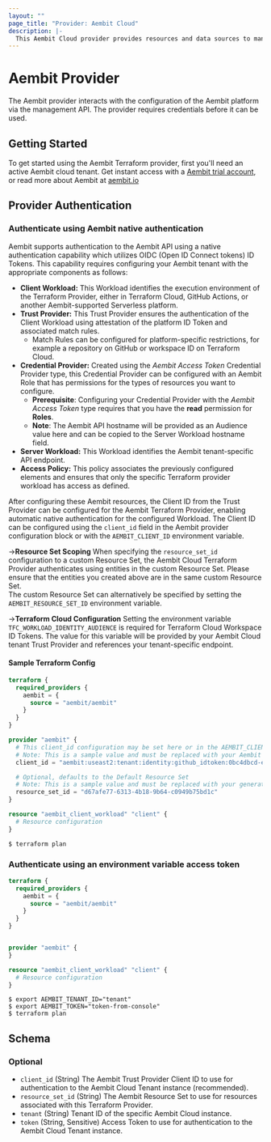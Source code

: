 ```yaml
---
layout: ""
page_title: "Provider: Aembit Cloud"
description: |-
  This Aembit Cloud provider provides resources and data sources to manage the Aembit platform as infrastructure-as-code, through the Aembit management API.
---
```


# Aembit Provider

The Aembit provider interacts with the configuration of the Aembit platform via the management API. The provider requires credentials before it can be used.

## Getting Started

To get started using the Aembit Terraform provider, first you'll need an active Aembit cloud tenant.  Get instant access with a [Aembit trial account](https://useast2.aembit.io/signup), or read more about Aembit at [aembit.io](https://aembit.io)

## Provider Authentication

### Authenticate using Aembit native authentication

Aembit supports authentication to the Aembit API using a native authentication capability which utilizes OIDC (Open ID Connect tokens) ID Tokens. This capability requires configuring your Aembit tenant with the appropriate components as follows:
* **Client Workload:** This Workload identifies the execution environment of the Terraform Provider, either in Terraform Cloud, GitHub Actions, or another Aembit-supported Serverless platform.
* **Trust Provider:** This Trust Provider ensures the authentication of the Client Workload using attestation of the platform ID Token and associated match rules.
  * Match Rules can be configured for platform-specific restrictions, for example a repository on GitHub or workspace ID on Terraform Cloud.
* **Credential Provider:** Created using the *Aembit Access Token* Credential Provider type, this Credential Provider can be configured with an Aembit Role that has permissions for the types of resources you want to configure.
  * **Prerequisite**: Configuring your Credential Provider with the *Aembit Access Token* type requires that you have the **read** permission for **Roles**.
  * **Note**: The Aembit API hostname will be provided as an Audience value here and can be copied to the Server Workload hostname field.
* **Server Workload:** This Workload identifies the Aembit tenant-specific API endpoint.
* **Access Policy:** This policy associates the previously configured elements and ensures that only the specific Terraform provider workload has access as defined.

After configuring these Aembit resources, the Client ID from the Trust Provider can be configured for the Aembit Terraform Provider, enabling automatic native authentication for the configured Workload.
The Client ID can be configured using the `client_id` field in the Aembit provider configuration block or with the `AEMBIT_CLIENT_ID` environment variable.

->**Resource Set Scoping**
When specifying the `resource_set_id` configuration to a custom Resource Set, the Aembit Cloud Terraform Provider authenticates using entities in the custom Resource Set. 
Please ensure that the entities you created above are in the same custom Resource Set.
</br>
The custom Resource Set can alternatively be specified by setting the `AEMBIT_RESOURCE_SET_ID` environment variable.

->**Terraform Cloud Configuration**
Setting the environment variable `TFC_WORKLOAD_IDENTITY_AUDIENCE` is required for Terraform Cloud Workspace ID Tokens. The value for this variable will be provided by your Aembit Cloud tenant Trust Provider and references your tenant-specific endpoint.

#### Sample Terraform Config

```terraform
terraform {
  required_providers {
    aembit = {
      source = "aembit/aembit"
    }
  }
}

provider "aembit" {
  # This client_id configuration may be set here or in the AEMBIT_CLIENT_ID environment variable.
  # Note: This is a sample value and must be replaced with your Aembit Trust Provider generated value.
  client_id = "aembit:useast2:tenant:identity:github_idtoken:0bc4dbcd-e9c8-445b-ac90-28f47b8649cc"

  # Optional, defaults to the Default Resource Set
  # Note: This is a sample value and must be replaced with your generated Resource Set ID.
  resource_set_id = "d67afe77-6313-4b18-9b64-c0949b75bd1c"
}

resource "aembit_client_workload" "client" {
  # Resource configuration
}
```

```shell
$ terraform plan
```

### Authenticate using an environment variable access token

```terraform
terraform {
  required_providers {
    aembit = {
      source = "aembit/aembit"
    }
  }
}


provider "aembit" {
}

resource "aembit_client_workload" "client" {
  # Resource configuration
}
```

```shell
$ export AEMBIT_TENANT_ID="tenant"
$ export AEMBIT_TOKEN="token-from-console"
$ terraform plan
```

<!-- schema generated by tfplugindocs -->
## Schema

### Optional

- `client_id` (String) The Aembit Trust Provider Client ID to use for authentication to the Aembit Cloud Tenant instance (recommended).
- `resource_set_id` (String) The Aembit Resource Set to use for resources associated with this Terraform Provider.
- `tenant` (String) Tenant ID of the specific Aembit Cloud instance.
- `token` (String, Sensitive) Access Token to use for authentication to the Aembit Cloud Tenant instance.

